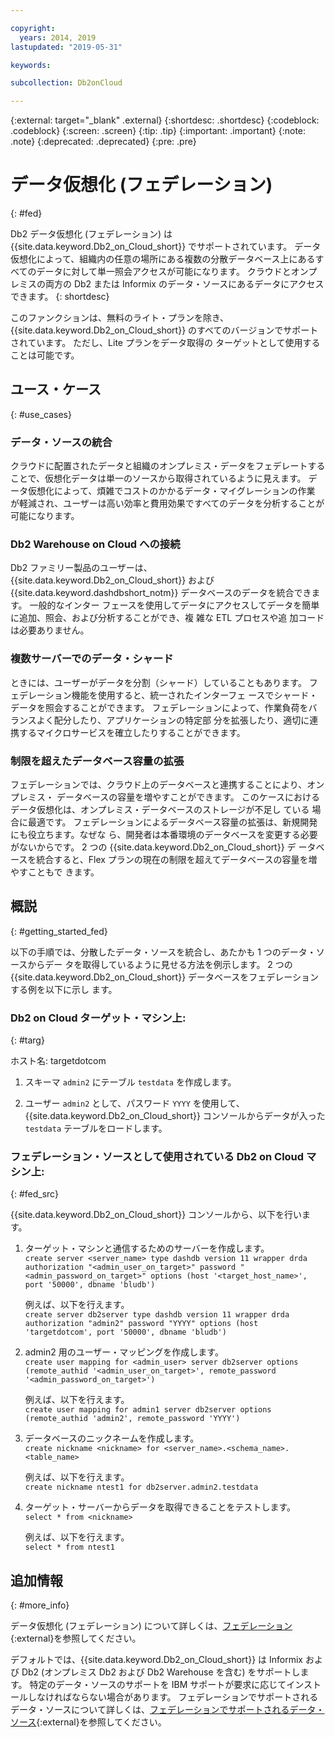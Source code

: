 ```yaml
---

copyright:
  years: 2014, 2019
lastupdated: "2019-05-31"

keywords: 

subcollection: Db2onCloud

---
```


<!-- Attribute definitions --> 
{:external: target="_blank" .external}
{:shortdesc: .shortdesc}
{:codeblock: .codeblock}
{:screen: .screen}
{:tip: .tip}
{:important: .important}
{:note: .note}
{:deprecated: .deprecated}
{:pre: .pre}

# データ仮想化 (フェデレーション)
{: #fed}

Db2 データ仮想化 (フェデレーション) は {{site.data.keyword.Db2_on_Cloud_short}} でサポートされています。 データ仮想化によって、組織内の任意の場所にある複数の分散データベース上にあるすべてのデータに対して単一照会アクセスが可能になります。 クラウドとオンプレミスの両方の Db2 または Informix のデータ・ソースにあるデータにアクセスできます。 
{: shortdesc}

このファンクションは、無料のライト・プランを除き、{{site.data.keyword.Db2_on_Cloud_short}} のすべてのバージョンでサポートされています。 ただし、Lite プランをデータ取得の
ターゲットとして使用することは可能です。

## ユース・ケース
{: #use_cases}

### データ・ソースの統合

クラウドに配置されたデータと組織のオンプレミス・データをフェデレートすることで、仮想化データは単一のソースから取得されているように見えます。 データ仮想化によって、煩雑でコストのかかるデータ・マイグレーションの作業
が軽減され、ユーザーは高い効率と費用効果ですべてのデータを分析することが可能になります。

<!-- A company may have started their operations with an on-premises Db2 server. As cloud technology becomes more widespread and companies start to operate on cloud in a cost-effective fashion, there will be continued Cloud growth. However, the organization’s data on both sources remain as a critical component to their decision-making processes. By way of example, a client operating in retail industry needs to be able to access all data, say customer information, to run further analysis on their customers’ consumption behaviors. They need to be able to identify customers, match their records on cloud with already existing ones from an on-premises database and compose them as if the data is being retrieved from a single source. Federation capability here prevents the burdensome data migration process and allows the user to access the data without moving the data.

located in the cloud and on-premises -->

### Db2 Warehouse on Cloud への接続

Db2 ファミリー製品のユーザーは、
{{site.data.keyword.Db2_on_Cloud_short}} および
{{site.data.keyword.dashdbshort_notm}} データベースのデータを統合できます。 一般的なインター
フェースを使用してデータにアクセスしてデータを簡単に追加、照会、および分析することができ、複
雑な ETL プロセスや追
加コードは必要ありません。

<!-- Db2 family users would now be able to federate data between Db2 on Cloud and Db2 Warehouse on Cloud. By being provided a common interface for accessing the data, a user can now easily add or query data from or to the Warehouse without complex ETL processes or any additional code. -->

### 複数サーバーでのデータ・シャード

ときには、ユーザーがデータを分割（シャード）していることもあります。 フェデレーション機能を使用すると、統一されたインターフェ
ースでシャード・データを照会することができます。 フェデレーションによって、作業負荷をバランスよく配分したり、アプリケーションの特定部
分を拡張したり、適切に連携するマイクロサービスを確立したりすることができます。 

<!-- At times, users may choose to partition (shard). With federation capabilities, data can be queried with a unified interface and this lets the user better balance the workload, scale specific parts of an app or create microservices that work together. -->

### 制限を超えたデータベース容量の拡張

フェデレーションでは、クラウド上のデータベースと連携することにより、オンプレミス・
データベースの容量を増やすことができます。 このケースにおけるデータ仮想化は、オンプレミス・データベースのストレージが不足し
ている
場合に最適です。 フェデレーションによるデータベース容量の拡張は、新規開発にも役立ちます。なぜな
ら、開発者は本番環境のデータベースを変更する必要がないからです。 2 つの {{site.data.keyword.Db2_on_Cloud_short}} デ
ータベースを統合すると、Flex プランの現在の制限を超えてデータベースの容量を増やすこともで
きます。

<!-- By using federation, users can increase capacity of an on premises database by federating to or from the cloud. This is a great option if your on premises database is running out of storage. Increased capacity will also be useful for new development as our users no longer need to change a database in production. You can also use this feature to federate between two Db2 on Cloud databases to increase the capacity beyond the current limits of the Flex plan. -->

## 概説
{: #getting_started_fed}

以下の手順では、分散したデータ・ソースを統合し、あたかも 1 つのデータ・ソースからデー
タを取得しているように見せる方法を例示します。 2 つの
{{site.data.keyword.Db2_on_Cloud_short}} データベースをフェデレーションする例を以下に示し
ます。

### Db2 on Cloud ターゲット・マシン上:
{: #targ}

ホスト名: targetdotcom

1. スキーマ `admin2` にテーブル `testdata` を作成します。

2. ユーザー `admin2` として、パスワード `YYYY` を使用して、{{site.data.keyword.Db2_on_Cloud_short}} コンソールからデータが入った `testdata` テーブルをロードします。

<!-- ### On a client machine of the target

1. Catalog the target machine:<br/>
   `db2 catalog tcpip node <node_name> remote <host_name> server 50000`<br/>

   For example:<br/>
   `db2 catalog tcpip node fedS remote targetdotcom server 50000`

2. Catalog the database on fedS:<br/>
   `db2 catalog db bludb as <db_name> at node <node_name>`

   For example:<br/>
   `db2 catalog db bludb as srcdb at node fedS`

3. Connect to the database on fedS:<br/>
   `db2 connect to <catalog_db_name> user <admin_user> using '<admin_password>'`

   For example:<br/>
   `db2 connect to srcdb user 'admin1' with password 'XXXX'`

4. Create a wrapper on fedS:<br/>
   `db2 "create wrapper drda"`

5. Create a server to talk to the target machine:<br/>
   `db2 "create server <server_name> type dashdb version 11 wrapper drda authorization \"<admin_user_on_target>\" password \"<admin_password_on_target>\" options (host '<target_host_name>', port '50000', dbname 'bludb')"`

   For example:<br/>
   `db2 "create server db2server type dashdb version 11 wrapper drda authorization \"admin2\" password \"YYYY\" options (host 'targetdotcom', port '50000', dbname 'bludb')"`

6. Create the user mapping for admin2:<br/>
   `db2 "create user mapping for <admin_user> server db2server options (remote_authid '<admin_user_on_target>', remote_password '<admin_password_on_target>')"`

   For example:<br/>
   `db2 "create user mapping for admin1 server db2server options (remote_authid 'admin2', remote_password 'YYYY')"`

7. Create a nickname for the database:<br/>
   `db2 -v "create nickname <nickname> for <server_name>.<schema_name>.<table_name>"`

   For example:<br/>
   `db2 -v "create nickname ntest1 for db2server.admin2.testdata"`

### On the Db2 on Cloud source machine

1. Test that you can pull data from the target server:<br/>
   `db2 "select * from <nickname>"`

   For example:<br/>
   `db2 "select * from ntest1"`
-->

### フェデレーション・ソースとして使用されている Db2 on Cloud マシン上:
{: #fed_src}

{{site.data.keyword.Db2_on_Cloud_short}} コンソールから、以下を行います。

1. ターゲット・マシンと通信するためのサーバーを作成します。<br/>
   `create server <server_name> type dashdb version 11 wrapper drda authorization "<admin_user_on_target>" password "<admin_password_on_target>" options (host '<target_host_name>', port '50000', dbname 'bludb')`

   例えば、以下を行えます。<br/>
   `create server db2server type dashdb version 11 wrapper drda authorization "admin2" password "YYYY" options (host 'targetdotcom', port '50000', dbname 'bludb')`

2. admin2 用のユーザー・マッピングを作成します。<br/>
   `create user mapping for <admin_user> server db2server options (remote_authid '<admin_user_on_target>', remote_password '<admin_password_on_target>')`

   例えば、以下を行えます。<br/>
   `create user mapping for admin1 server db2server options (remote_authid 'admin2', remote_password 'YYYY')`

3. データベースのニックネームを作成します。<br/>
   `create nickname <nickname> for <server_name>.<schema_name>.<table_name>`

   例えば、以下を行えます。<br/>
   `create nickname ntest1 for db2server.admin2.testdata`

4. ターゲット・サーバーからデータを取得できることをテストします。<br/>
   `select * from <nickname>`

   例えば、以下を行えます。<br/>
   `select * from ntest1`

## 追加情報
{: #more_info}

データ仮想化 (フェデレーション) について詳しくは、[フェデレーション](https://www.ibm.com/support/knowledgecenter/SSFMBX/com.ibm.swg.im.dashdb.doc/fcontainer.html){:external}を参照してください。

デフォルトでは、{{site.data.keyword.Db2_on_Cloud_short}} は Informix および Db2 (オンプレミス Db2 および Db2 Warehouse を含む) をサポートします。 特定のデータ・ソースのサポートを IBM サポートが要求に応じてインストールしなければならない場合があります。 フェデレーションでサポートされるデータ・ソースについて詳しくは、[フェデレーションでサポートされるデータ・ソース](https://www.ibm.com/support/docview.wss?uid=swg27050561){:external}を参照してください。

